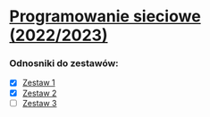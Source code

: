 # [Programowanie sieciowe (2022/2023)](https://users.uj.edu.pl/~palacz/edu/202122-PS/index.html)

### Odnosniki do zestawów: 
- [x] [Zestaw 1](z1/)
- [x] [Zestaw 2](z2/)
- [ ] [Zestaw 3](z3/)
